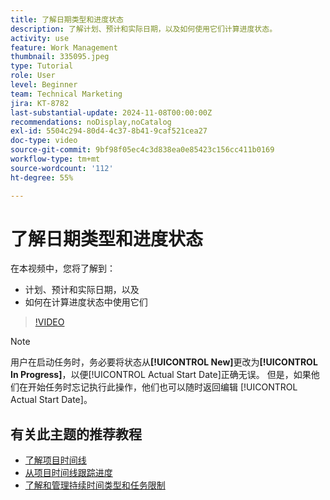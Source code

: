 ```yaml
---
title: 了解日期类型和进度状态
description: 了解计划、预计和实际日期，以及如何使用它们计算进度状态。
activity: use
feature: Work Management
thumbnail: 335095.jpeg
type: Tutorial
role: User
level: Beginner
team: Technical Marketing
jira: KT-8782
last-substantial-update: 2024-11-08T00:00:00Z
recommendations: noDisplay,noCatalog
exl-id: 5504c294-80d4-4c37-8b41-9caf521cea27
doc-type: video
source-git-commit: 9bf98f05ec4c3d838ea0e85423c156cc411b0169
workflow-type: tm+mt
source-wordcount: '112'
ht-degree: 55%

---
```


# 了解日期类型和进度状态

在本视频中，您将了解到：

* 计划、预计和实际日期，以及
* 如何在计算进度状态中使用它们

>[!VIDEO](https://video.tv.adobe.com/v/335095/?quality=12&learn=on)

>[!NOTE]
>
>用户在启动任务时，务必要将状态从&#x200B;**[!UICONTROL New]**&#x200B;更改为&#x200B;**[!UICONTROL In Progress]**，以便[!UICONTROL Actual Start Date]正确无误。 但是，如果他们在开始任务时忘记执行此操作，他们也可以随时返回编辑 [!UICONTROL Actual Start Date]。


## 有关此主题的推荐教程

* [了解项目时间线](/help/manage-work/project-timelines/understand-project-timelines.md)
* [从项目时间线跟踪进度](/help/manage-work/project-timelines/track-work-progress-from-the-project-timeline.md)
* [了解和管理持续时间类型和任务限制](/help/manage-work/intermediate-projects/understand-and-manage-duration-types-and-task-constraints.md)

